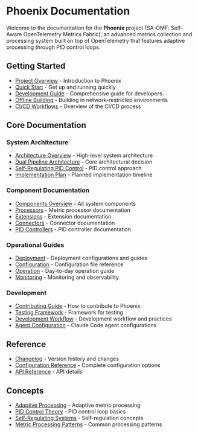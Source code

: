 # Phoenix Documentation

Welcome to the documentation for the **Phoenix** project (SA-OMF: Self-Aware OpenTelemetry Metrics Fabric), an advanced metrics collection and processing system built on top of OpenTelemetry that features adaptive processing through PID control loops.

## Getting Started

- [Project Overview](../readme.md) - Introduction to Phoenix
- [Quick Start](./quickstarts/implementer.md) - Get up and running quickly
- [Development Guide](./development-guide.md) - Comprehensive guide for developers
- [Offline Building](./offline-build.md) - Building in network-restricted environments
- [CI/CD Workflows](./ci-cd.md) - Overview of the CI/CD process

## Core Documentation

### System Architecture

- [Architecture Overview](./architecture/README.md) - High-level system architecture
- [Dual Pipeline Architecture](./architecture/adr/001-dual-pipeline-architecture.md) - Core architectural decision
- [Self-Regulating PID Control](./architecture/adr/20250519-use-self-regulating-pid-control-for-adaptive-processing.md) - PID control approach
- [Implementation Plan](../implementation-plan.md) - Planned implementation timeline

### Component Documentation

- [Components Overview](./components/README.md) - All system components
- [Processors](./components/processors/README.md) - Metric processor documentation
- [Extensions](./components/extensions/README.md) - Extension documentation
- [Connectors](./components/connectors/README.md) - Connector documentation
- [PID Controllers](./components/pid/pid_integral_controls.md) - PID controller documentation

### Operational Guides

- [Deployment](./operations/deployment.md) - Deployment configurations and guides
- [Configuration](./configuration.md) - Configuration file reference
- [Operation](./operations/operation.md) - Day-to-day operation guide
- [Monitoring](./operations/monitoring.md) - Monitoring and observability

### Development

- [Contributing Guide](./contributing.md) - How to contribute to Phoenix
- [Testing Framework](./testing/validation-framework.md) - Framework for testing
- [Development Workflow](./development-guide.md) - Development workflow and practices
- [Agent Configuration](./agents/README.md) - Claude Code agent configurations

## Reference

- [Changelog](./changelog.md) - Version history and changes
- [Configuration Reference](./configuration-reference.md) - Complete configuration options
- [API Reference](./api-reference.md) - API details

## Concepts

- [Adaptive Processing](./concepts/adaptive-processing.md) - Adaptive metric processing
- [PID Control Theory](./concepts/pid-control.md) - PID control loop basics
- [Self-Regulating Systems](./concepts/self-regulating-systems.md) - Self-regulation concepts
- [Metric Processing Patterns](./concepts/metric-processing.md) - Common processing patterns